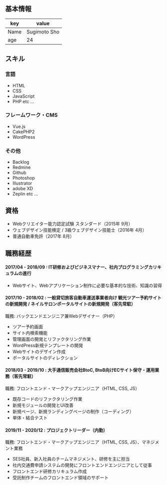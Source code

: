 ## 基本情報
|key|value|
|---|-----|
|Name|Sugimoto Sho|
|age|24|

## スキル
### 言語
- HTML
- CSS
- JavaScript
- PHP etc ...

### フレームワーク・CMS
- Vue.js
- CakePHP2
- WordPress

### その他
- Backlog
- Redmine
- Github
- Photoshop
- Illustrator
- adobe XD
- Zeplin etc ...

## 資格
- Webクリエイター能力認定試験 スタンダード（2015年 9月）
- ウェブデザイン技能検定 / 3級ウェブデザイン技能士（2016年 4月）
- 普通自動車免許（2017年 8月）

## 職務経歴
#### 2017/04 - 2018/09 : IT研修およびビジネスマナー、社内プログラミングカリキュラムの進行
- Webサイト、Webアプリケーション制作に必要な基本的な技術、知識の習得

#### 2017/10 - 2018/02 : 一般貸切旅客自動車運送事業者向け 観光ツアー予約サイトの新規開発 / ネイルサロンポータルサイトの新規開発（客先常駐）
職務: バックエンドエンジニア兼Webデザイナー（PHP）
- ツアー予約画面
- サイト内検索機能
- 管理画面の開発とリファクタリング作業
- WordPress新規テンプレートの開発
- Webサイトのデザイン作成
- ポータルサイトのディレクション

#### 2018/03 - 2019/10 : 大手通信販売会社BtoC, BtoB向けECサイト保守・運用業務（客先常駐）
職務: フロントエンド・マークアップエンジニア（HTML, CSS, JS）
- 既存コードのリファクタリング作業
- 新規モジュールの開発とUI改善
- 新規ページ、新規ランディングページの制作（コーディング）
- 単体・結合テスト

#### 2019/11 - 2020/12 : プロジェクトリーダー（内勤）
職務: フロントエンド・マークアップエンジニア（HTML, CSS, JS）、マネジメント業務
- SES社員、新入社員のチームマネジメント、研修を主に担当
- 社内交通費申請システムの開発にフロントエンドエンジニアとして従事
- フロントエンド研修カリキュラム作成
- 受託制作チームのフロントエンド領域のサポート
